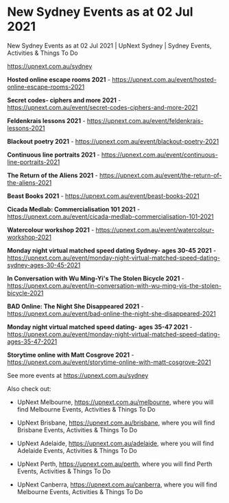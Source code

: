 # New Sydney Events as at 02 Jul 2021
New Sydney Events as at 02 Jul 2021 | UpNext Sydney | Sydney Events, Activities &amp; Things To Do

https://upnext.com.au/sydney


**Hosted online escape rooms 2021** - https://upnext.com.au/event/hosted-online-escape-rooms-2021

**Secret codes- ciphers and more 2021** - https://upnext.com.au/event/secret-codes-ciphers-and-more-2021

**Feldenkrais lessons 2021** - https://upnext.com.au/event/feldenkrais-lessons-2021

**Blackout poetry 2021** - https://upnext.com.au/event/blackout-poetry-2021

**Continuous line portraits 2021** - https://upnext.com.au/event/continuous-line-portraits-2021

**The Return of the Aliens 2021** - https://upnext.com.au/event/the-return-of-the-aliens-2021

**Beast Books 2021** - https://upnext.com.au/event/beast-books-2021

**Cicada Medlab: Commercialisation 101 2021** - https://upnext.com.au/event/cicada-medlab-commercialisation-101-2021

**Watercolour workshop 2021** - https://upnext.com.au/event/watercolour-workshop-2021

**Monday night virtual matched speed dating Sydney- ages 30-45 2021** - https://upnext.com.au/event/monday-night-virtual-matched-speed-dating-sydney-ages-30-45-2021

**In Conversation with Wu Ming-Yi's The Stolen Bicycle 2021** - https://upnext.com.au/event/in-conversation-with-wu-ming-yis-the-stolen-bicycle-2021

**BAD Online: The Night She Disappeared 2021** - https://upnext.com.au/event/bad-online-the-night-she-disappeared-2021

**Monday night virtual matched speed dating- ages 35-47 2021** - https://upnext.com.au/event/monday-night-virtual-matched-speed-dating-ages-35-47-2021

**Storytime online with Matt Cosgrove 2021** - https://upnext.com.au/event/storytime-online-with-matt-cosgrove-2021



See more events at https://upnext.com.au/sydney


Also check out:

* UpNext Melbourne, https://upnext.com.au/melbourne, where you will find Melbourne Events, Activities & Things To Do

* UpNext Brisbane, https://upnext.com.au/brisbane, where you will find Brisbane Events, Activities & Things To Do

* UpNext Adelaide, https://upnext.com.au/adelaide, where you will find Adelaide Events, Activities & Things To Do

* UpNext Perth, https://upnext.com.au/perth, where you will find Perth Events, Activities & Things To Do

* UpNext Canberra, https://upnext.com.au/canberra, where you will find Melbourne Events, Activities & Things To Do